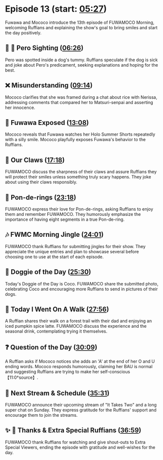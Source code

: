 # Episode 13 (start: [05:27](https://youtu.be/rD_ZE3DrWlY?t=05m27s))

Fuwawa and Mococo introduce the 13th episode of FUWAMOCO Morning, welcoming Ruffians and explaining the show's goal to bring smiles and start the day positively.

## 👀 💜 Pero Sighting ([06:26](https://youtu.be/rD_ZE3DrWlY?t=06m26s))

Pero was spotted inside a dog's tummy. Ruffians speculate if the dog is sick and joke about Pero's predicament, seeking explanations and hoping for the best.

## ❌ Misunderstanding ([09:14](https://youtu.be/rD_ZE3DrWlY?t=09m14s))

Mococo clarifies that she was framed during a chat about rice with Nerissa, addressing comments that compared her to Matsuri-senpai and asserting her innocence.

## 📸 Fuwawa Exposed ([13:08](https://youtu.be/rD_ZE3DrWlY?t=13m08s))

Mococo reveals that Fuwawa watches her Holo Summer Shorts repeatedly with a silly smile. Mococo playfully exposes Fuwawa's behavior to the Ruffians.

## 🐾 Our Claws ([17:18](https://youtu.be/rD_ZE3DrWlY?t=17m18s))

FUWAMOCO discuss the sharpness of their claws and assure Ruffians they will protect their smiles unless something truly scary happens. They joke about using their claws responsibly.

## 🍩 Pon-de-rings ([23:18](https://youtu.be/rD_ZE3DrWlY?t=23m18s))

FUWAMOCO express their love for Pon-de-rings, asking Ruffians to enjoy them and remember FUWAMOCO. They humorously emphasize the importance of having eight segments in a true Pon-de-ring.

## 🎶 FWMC Morning Jingle ([24:01](https://youtu.be/rD_ZE3DrWlY?t=24m01s))

FUWAMOCO thank Ruffians for submitting jingles for their show. They appreciate the unique entries and plan to showcase several before choosing one to use at the start of each episode.

## 🐶 Doggie of the Day ([25:30](https://youtu.be/rD_ZE3DrWlY?t=25m30s))

Today's Doggie of the Day is Coco. FUWAMOCO share the submitted photo, celebrating Coco and encouraging more Ruffians to send in pictures of their dogs.

## 🚶 Today I Went On A Walk ([27:56](https://youtu.be/rD_ZE3DrWlY?t=27m56s))

A Ruffian shares their walk on a forest trail with their dad and enjoying an iced pumpkin spice latte. FUWAMOCO discuss the experience and the seasonal drink, contemplating trying it themselves.

## ❓ Question of the Day ([30:09](https://youtu.be/rD_ZE3DrWlY?t=30m09s))

A Ruffian asks if Mococo notices she adds an 'A' at the end of her O and U ending words. Mococo responds humorously, claiming her BAU is normal and suggesting Ruffians are trying to make her self-conscious【11:0†source】.

## 📅 Next Stream & Schedule ([35:31](https://youtu.be/rD_ZE3DrWlY?t=35m31s))

FUWAMOCO announce their upcoming stream of "It Takes Two" and a long super chat on Sunday. They express gratitude for the Ruffians' support and encourage them to join the streams.

## ✨ 🐾 Thanks & Extra Special Ruffians ([36:59](https://youtu.be/rD_ZE3DrWlY?t=36m59s))

FUWAMOCO thank Ruffians for watching and give shout-outs to Extra Special Viewers, ending the episode with gratitude and well-wishes for the day.
